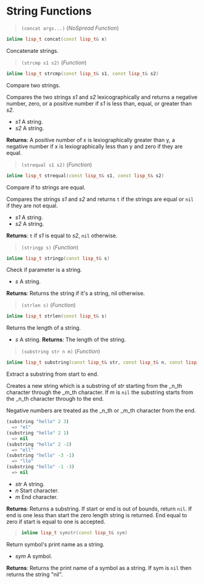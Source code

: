 # String Functions

> `(concat args...)` (_NoSpread Function_)

```cpp
inline lisp_t concat(const lisp_t& x)
```

Concatenate strings.

> `(strcmp s1 s2)` (_Function_)

```cpp
inline lisp_t strcmp(const lisp_t& s1, const lisp_t& s2)
```

Compare two strings.

Compares the two strings _s1_ and _s2_ lexicographically and returns a
negative number, zero, or a positive number if _s1_ is less than, equal, or
greater than _s2_.

- _s1_ A string.
- _s2_ A string.

**Returns**: A positive number of x is lexiographically greater than y, a
negative number if x is lexiographically less than y and zero if they are
equal.

> `(strequal s1 s2)` (_Function_)

```cpp
inline lisp_t strequal(const lisp_t& s1, const lisp_t& s2)
```

Compare if to strings are equal.

Compares the strings _s1_ and _s2_ and returns `t` if the strings are equal
or `nil` if they are not equal.

- _s1_ A string.
- _s2_ A string.

**Returns**: `t` if _s1_ is equal to _s2_, `nil` otherwise.

> `(stringp s)` (_Function_)

```cpp
inline lisp_t stringp(const lisp_t& s)
```

Check if parameter is a string.

- _s_ A string.

**Returns**: Returns the string if it's a string, nil otherwise.

> `(strlen s)` (_Function_)

```cpp
inline lisp_t strlen(const lisp_t& s)
```

Returns the length of a string.

- _s_ A string.
**Returns**: The length of the string.

> `(substring str n m)` (_Function_)

```cpp
inline lisp_t substring(const lisp_t& str, const lisp_t& n, const lisp_t& m)
```

Extract a substring from start to end.

Creates a new string which is a substring of _str_ starting from the _n_th
character through the _m_th character. If _m_ is `nil` the substring starts
from the _n_th character through to the end.

Negative numbers are treated as the _n_th or _m_th character from the
end.

```lisp
(substring "hello" 2 3)
  => "el"
(substring "hello" 2 1)
  => nil
(substring "hello" 2 -2)
  => "ell"
(substring "hello" -3 -1)
  => "llo"
(substring "hello" -1 -3)
  => nil
```

- _str_ A string.
- _n_ Start character.
- _m_ End character.

**Returns**: Returns a substring.  If start or end is out of bounds, return
`nil`.  If end is one less than start the zero length string is returned.
End equal to zero if start is equal to one is accepted.

> ```cpp
> inline lisp_t symstr(const lisp_t& sym)
> ```

Return symbol's print name as a string.

- _sym_ A symbol.

**Returns**: Returns the print name of a symbol as a string. If sym is `nil`
then returns the string "nil".
